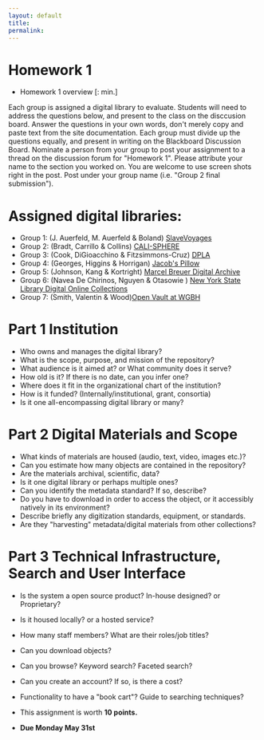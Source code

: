 ```yaml
---
layout: default
title: 
permalink:
---
```


<h1> Homework 1</h1>

- Homework 1 overview [: min.] 

Each group is assigned a digital library to evaluate. Students will need to address the questions below, and present to the class on the disccusion board. Answer the questions in your own words, don't merely copy and paste text from the site documentation. Each group must divide up the questions equally, and present in writing on the Blackboard Discussion Board. Nominate a person from your group to post your assignment to a thread on the discussion forum for &quot;Homework 1&quot;. Please attribute your name to the section you worked on. You are welcome to use screen shots right in the post. Post under your group name (i.e. &quot;Group 2 final submission&quot;). 

# Assigned digital libraries: 

- Group 1: (J. Auerfeld, M. Auerfeld &amp; Boland) [SlaveVoyages](https://www.slavevoyages.org/)
- Group 2: (Bradt, Carrillo &amp; Collins) [CALI-SPHERE](http://calisphere.cdlib.org/)
- Group 3: (Cook, DiGioacchino  &amp; Fitzsimmons-Cruz) [DPLA](https://dp.la/)
- Group 4: (Georges, Higgins &amp; Horrigan) [Jacob's Pillow](https://archives.jacobspillow.org/)
- Group 5: (Johnson, Kang &amp; Kortright) [Marcel Breuer Digital Archive](https://breuer.syr.edu/)
- Group 6: (Navea De Chirinos, Nguyen &amp; Otasowie ) [New York State Library Digital Online Collections](http://www.nysl.nysed.gov/scandocs/)
- Group 7: (Smith, Valentin &amp; Wood)[Open Vault at WGBH](https://openvault.wgbh.org/) 

# Part 1 Institution

- Who owns and manages the digital library?
- What is the scope, purpose, and mission of the repository?
- What audience is it aimed at? or What community does it serve?
- How old is it? If there is no date, can you infer one?
- Where does it fit in the organizational chart of the institution?
- How is it funded? (Internally/institutional, grant, consortia)
- Is it one all-encompassing digital library or many?


# Part 2 Digital Materials and Scope

- What kinds of materials are housed (audio, text, video, images etc.)?
- Can you estimate how many objects are contained in the repository?
- Are the materials archival, scientific, data?
- Is it one digital library or perhaps multiple ones? 
- Can you identify the metadata standard? If so, describe?
- Do you have to download in order to access the object, or it accessibly natively in its environment?
- Describe briefly any digitization standards, equipment, or standards. 
- Are they &quot;harvesting&quot; metadata/digital materials from other collections?


# Part 3 Technical Infrastructure, Search and User Interface

- Is the system a open source product? In-house designed? or Proprietary?
- Is it housed locally? or a hosted service?
- How many staff members? What are their roles/job titles?
- Can you download objects?
- Can you browse? Keyword search? Faceted search?
- Can you create an account? If so, is there a cost?
- Functionality to have a &quot;book cart&quot;? Guide to searching techniques?

- This assignment is worth **10 points.**
- **Due Monday May 31st** 